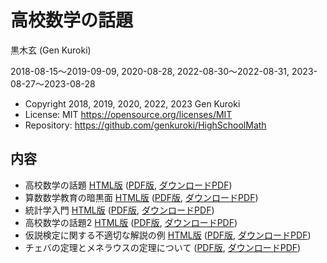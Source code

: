 # 高校数学の話題

黒木玄 (Gen Kuroki)

2018-08-15～2019-09-09, 2020-08-28, 2022-08-30～2022-08-31, 2023-08-27～2023-08-28

* Copyright 2018, 2019, 2020, 2022, 2023 Gen Kuroki
* License: MIT https://opensource.org/licenses/MIT
* Repository: https://github.com/genkuroki/HighSchoolMath

## 内容

* 高校数学の話題 [HTML版](https://nbviewer.jupyter.org/github/genkuroki/HighSchoolMath/blob/master/HighSchoolMath.ipynb) ([PDF版](https://github.com/genkuroki/HighSchoolMath/blob/master/HighSchoolMath.pdf), [ダウンロードPDF](https://github.com/genkuroki/HighSchoolMath/raw/master/HighSchoolMath.pdf))
* 算数数学教育の暗黒面 [HTML版](https://nbviewer.jupyter.org/github/genkuroki/HighSchoolMath/blob/master/MathEduDarkSide.ipynb) ([PDF版](https://github.com/genkuroki/HighSchoolMath/blob/master/MathEduDarkSide.pdf), [ダウンロードPDF](https://github.com/genkuroki/HighSchoolMath/raw/master/MathEduDarkSide.pdf))
* 統計学入門 [HTML版](https://nbviewer.org/github/genkuroki/HighSchoolMath/blob/master/StatIntro.ipynb) ([PDF版](https://github.com/genkuroki/HighSchoolMath/blob/master/StatIntro.pdf), [ダウンロードPDF](https://github.com/genkuroki/HighSchoolMath/raw/master/StatIntro.pdf))
* 高校数学の話題2 [HTML版](https://nbviewer.org/github/genkuroki/HighSchoolMath/blob/master/HighSchoolMath2.ipynb) ([PDF版](https://github.com/genkuroki/HighSchoolMath/blob/master/HighSchoolMath2.pdf), [ダウンロードPDF](https://github.com/genkuroki/HighSchoolMath/raw/master/HighSchoolMath2.pdf))
* 仮説検定に関する不適切な解説の例 [HTML版](https://nbviewer.org/github/genkuroki/HighSchoolMath/blob/master/StatIntro2.ipynb) ([PDF版](https://github.com/genkuroki/HighSchoolMath/blob/master/StatIntro2.pdf), [ダウンロードPDF](https://github.com/genkuroki/HighSchoolMath/raw/master/StatIntro2.pdf))
* チェバの定理とメネラウスの定理について ([PDF版](https://github.com/genkuroki/HighSchoolMath/blob/master/Ceva%20and%20Menelaus.pdf), [ダウンロードPDF](https://github.com/genkuroki/HighSchoolMath/raw/master/Ceva%20and%20Menelaus.pdf))
